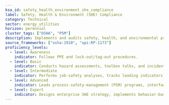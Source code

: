 ```yaml
---
ksa_id: safety_health_environment_she_compliance
label: Safety, Health & Environment (SHE) Compliance
category: Technical
sector: energy_utilities
horizon: perennial
cluster_tags: ["OSHA", "PSM"]
description: Implements and audits safety, health, and environmental programs to protect workers, the public, and the ecosystem.
source_frameworks: ["osha:1910", "api:RP-1173"]
proficiency_levels:
  - level: Awareness
    indicator: Follows PPE and lock-out/tag-out procedures.
  - level: Basic
    indicator: Conducts hazard assessments, toolbox talks, and incident reporting.
  - level: Intermediate
    indicator: Performs job-safety analyses, tracks leading indicators, and coordinates spill response.
  - level: Advanced
    indicator: Leads process-safety-management (PSM) programs, interfaces with regulators, and drives continuous improvement.
  - level: Expert
    indicator: Designs enterprise SHE strategy, implements behavior-based safety, and influences industry safety standards.
---
```

